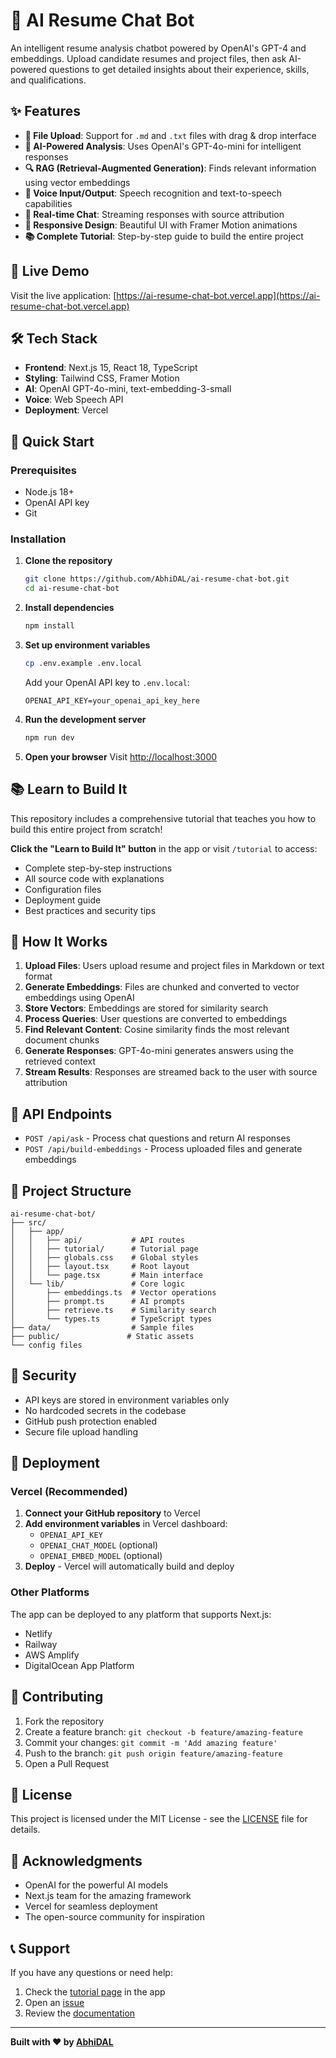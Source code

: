 # 🤖 AI Resume Chat Bot

An intelligent resume analysis chatbot powered by OpenAI's GPT-4 and embeddings. Upload candidate resumes and project files, then ask AI-powered questions to get detailed insights about their experience, skills, and qualifications.

## ✨ Features

- **📄 File Upload**: Support for `.md` and `.txt` files with drag & drop interface
- **🧠 AI-Powered Analysis**: Uses OpenAI's GPT-4o-mini for intelligent responses
- **🔍 RAG (Retrieval-Augmented Generation)**: Finds relevant information using vector embeddings
- **🎤 Voice Input/Output**: Speech recognition and text-to-speech capabilities
- **💬 Real-time Chat**: Streaming responses with source attribution
- **📱 Responsive Design**: Beautiful UI with Framer Motion animations
- **📚 Complete Tutorial**: Step-by-step guide to build the entire project

## 🚀 Live Demo

Visit the live application: [https://ai-resume-chat-bot.vercel.app](https://ai-resume-chat-bot.vercel.app)

## 🛠️ Tech Stack

- **Frontend**: Next.js 15, React 18, TypeScript
- **Styling**: Tailwind CSS, Framer Motion
- **AI**: OpenAI GPT-4o-mini, text-embedding-3-small
- **Voice**: Web Speech API
- **Deployment**: Vercel

## 📖 Quick Start

### Prerequisites

- Node.js 18+
- OpenAI API key
- Git

### Installation

1. **Clone the repository**

   ```bash
   git clone https://github.com/AbhiDAL/ai-resume-chat-bot.git
   cd ai-resume-chat-bot
   ```

2. **Install dependencies**

   ```bash
   npm install
   ```

3. **Set up environment variables**

   ```bash
   cp .env.example .env.local
   ```

   Add your OpenAI API key to `.env.local`:

   ```env
   OPENAI_API_KEY=your_openai_api_key_here
   ```

4. **Run the development server**

   ```bash
   npm run dev
   ```

5. **Open your browser**
   Visit [http://localhost:3000](http://localhost:3000)

## 📚 Learn to Build It

This repository includes a comprehensive tutorial that teaches you how to build this entire project from scratch!

**Click the "Learn to Build It" button** in the app or visit `/tutorial` to access:

- Complete step-by-step instructions
- All source code with explanations
- Configuration files
- Deployment guide
- Best practices and security tips

## 🎯 How It Works

1. **Upload Files**: Users upload resume and project files in Markdown or text format
2. **Generate Embeddings**: Files are chunked and converted to vector embeddings using OpenAI
3. **Store Vectors**: Embeddings are stored for similarity search
4. **Process Queries**: User questions are converted to embeddings
5. **Find Relevant Content**: Cosine similarity finds the most relevant document chunks
6. **Generate Responses**: GPT-4o-mini generates answers using the retrieved context
7. **Stream Results**: Responses are streamed back to the user with source attribution

## 🔧 API Endpoints

- `POST /api/ask` - Process chat questions and return AI responses
- `POST /api/build-embeddings` - Process uploaded files and generate embeddings

## 📁 Project Structure

```
ai-resume-chat-bot/
├── src/
│   ├── app/
│   │   ├── api/           # API routes
│   │   ├── tutorial/      # Tutorial page
│   │   ├── globals.css    # Global styles
│   │   ├── layout.tsx     # Root layout
│   │   └── page.tsx       # Main interface
│   └── lib/               # Core logic
│       ├── embeddings.ts  # Vector operations
│       ├── prompt.ts      # AI prompts
│       ├── retrieve.ts    # Similarity search
│       └── types.ts       # TypeScript types
├── data/                  # Sample files
├── public/               # Static assets
└── config files
```

## 🔐 Security

- API keys are stored in environment variables only
- No hardcoded secrets in the codebase
- GitHub push protection enabled
- Secure file upload handling

## 🚀 Deployment

### Vercel (Recommended)

1. **Connect your GitHub repository** to Vercel
2. **Add environment variables** in Vercel dashboard:
   - `OPENAI_API_KEY`
   - `OPENAI_CHAT_MODEL` (optional)
   - `OPENAI_EMBED_MODEL` (optional)
3. **Deploy** - Vercel will automatically build and deploy

### Other Platforms

The app can be deployed to any platform that supports Next.js:

- Netlify
- Railway
- AWS Amplify
- DigitalOcean App Platform

## 🤝 Contributing

1. Fork the repository
2. Create a feature branch: `git checkout -b feature/amazing-feature`
3. Commit your changes: `git commit -m 'Add amazing feature'`
4. Push to the branch: `git push origin feature/amazing-feature`
5. Open a Pull Request

## 📄 License

This project is licensed under the MIT License - see the [LICENSE](LICENSE) file for details.

## 🙏 Acknowledgments

- OpenAI for the powerful AI models
- Next.js team for the amazing framework
- Vercel for seamless deployment
- The open-source community for inspiration

## 📞 Support

If you have any questions or need help:

1. Check the [tutorial page](/tutorial) in the app
2. Open an [issue](https://github.com/AbhiDAL/ai-resume-chat-bot/issues)
3. Review the [documentation](https://github.com/AbhiDAL/ai-resume-chat-bot/wiki)

---

**Built with ❤️ by [AbhiDAL](https://github.com/AbhiDAL)**
